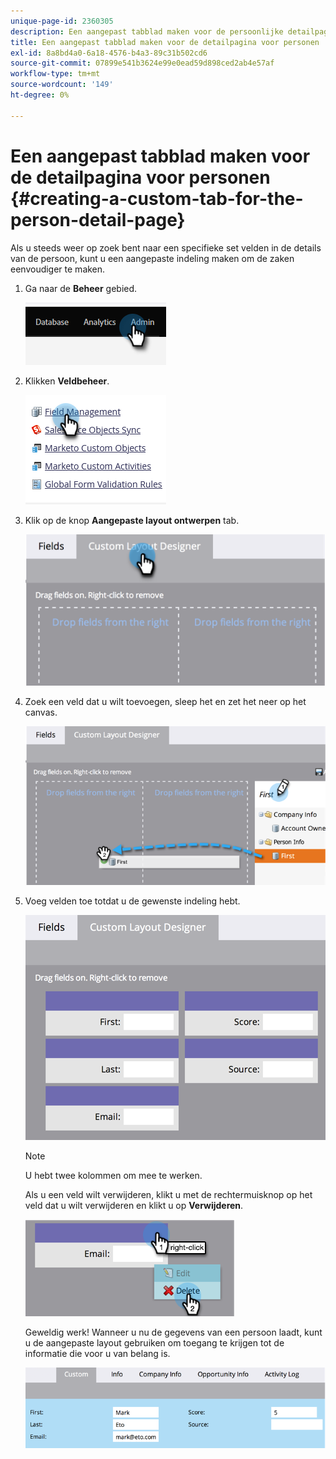 ```yaml
---
unique-page-id: 2360305
description: Een aangepast tabblad maken voor de persoonlijke detailpagina - Marketo Docs - Productdocumentatie
title: Een aangepast tabblad maken voor de detailpagina voor personen
exl-id: 8a8bd4a0-6a18-4576-b4a3-89c31b502cd6
source-git-commit: 07899e541b3624e99e0ead59d898ced2ab4e57af
workflow-type: tm+mt
source-wordcount: '149'
ht-degree: 0%

---
```


# Een aangepast tabblad maken voor de detailpagina voor personen {#creating-a-custom-tab-for-the-person-detail-page}

Als u steeds weer op zoek bent naar een specifieke set velden in de details van de persoon, kunt u een aangepaste indeling maken om de zaken eenvoudiger te maken.

1. Ga naar de **Beheer** gebied.

   ![](assets/creating-a-custom-tab-for-the-person-detail-page-1.png)

1. Klikken **Veldbeheer**.

   ![](assets/creating-a-custom-tab-for-the-person-detail-page-2.png)

1. Klik op de knop **Aangepaste layout ontwerpen** tab.

   ![](assets/creating-a-custom-tab-for-the-person-detail-page-3.png)

1. Zoek een veld dat u wilt toevoegen, sleep het en zet het neer op het canvas.

   ![](assets/creating-a-custom-tab-for-the-person-detail-page-4.png)

1. Voeg velden toe totdat u de gewenste indeling hebt.

   ![](assets/creating-a-custom-tab-for-the-person-detail-page-5.png)

   >[!NOTE]
   >
   >U hebt twee kolommen om mee te werken.

   Als u een veld wilt verwijderen, klikt u met de rechtermuisknop op het veld dat u wilt verwijderen en klikt u op **Verwijderen**.

   ![](assets/creating-a-custom-tab-for-the-person-detail-page-6.png)

   Geweldig werk! Wanneer u nu de gegevens van een persoon laadt, kunt u de aangepaste layout gebruiken om toegang te krijgen tot de informatie die voor u van belang is.

   ![](assets/creating-a-custom-tab-for-the-person-detail-page-7.png)
